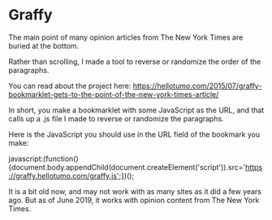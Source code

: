 # Graffy

The main point of many opinion articles from The New York Times are buried at the bottom.

Rather than scrolling, I made a tool to reverse or randomize the order of the paragraphs.

You can read about the project here: https://hellotumo.com/2015/07/graffy-bookmarklet-gets-to-the-point-of-the-new-york-times-article/

In short, you make a bookmarklet with some JavaScript as the URL, and that calls up a .js file I made to reverse or randomize the paragraphs.

Here is the JavaScript you should use in the URL field of the bookmark you make: 

javascript:(function(){document.body.appendChild(document.createElement('script')).src='https://graffy.hellotumo.com/graffy.js';})();

It is a bit old now, and may not work with as many sites as it did a few years ago. But as of June 2019, it works with opinion content from The New York Times.

